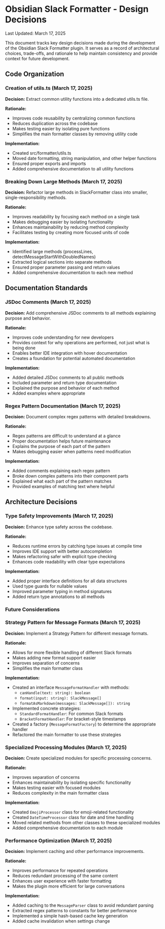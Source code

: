 # Obsidian Slack Formatter - Design Decisions
Last Updated: March 17, 2025

This document tracks key design decisions made during the development of the Obsidian Slack Formatter plugin. It serves as a record of architectural choices, trade-offs, and rationale to help maintain consistency and provide context for future development.

## Code Organization

### Creation of utils.ts (March 17, 2025)
**Decision:** Extract common utility functions into a dedicated utils.ts file.

**Rationale:**
- Improves code reusability by centralizing common functions
- Reduces duplication across the codebase
- Makes testing easier by isolating pure functions
- Simplifies the main formatter classes by removing utility code

**Implementation:**
- Created src/formatter/utils.ts
- Moved date formatting, string manipulation, and other helper functions
- Ensured proper exports and imports
- Added comprehensive documentation to all utility functions

### Breaking Down Large Methods (March 17, 2025)
**Decision:** Refactor large methods in SlackFormatter class into smaller, single-responsibility methods.

**Rationale:**
- Improves readability by focusing each method on a single task
- Makes debugging easier by isolating functionality
- Enhances maintainability by reducing method complexity
- Facilitates testing by creating more focused units of code

**Implementation:**
- Identified large methods (processLines, detectMessageStartWithDoubledNames)
- Extracted logical sections into separate methods
- Ensured proper parameter passing and return values
- Added comprehensive documentation to each new method

## Documentation Standards

### JSDoc Comments (March 17, 2025)
**Decision:** Add comprehensive JSDoc comments to all methods explaining purpose and behavior.

**Rationale:**
- Improves code understanding for new developers
- Provides context for why operations are performed, not just what is being done
- Enables better IDE integration with hover documentation
- Creates a foundation for potential automated documentation

**Implementation:**
- Added detailed JSDoc comments to all public methods
- Included parameter and return type documentation
- Explained the purpose and behavior of each method
- Added examples where appropriate

### Regex Pattern Documentation (March 17, 2025)
**Decision:** Document complex regex patterns with detailed breakdowns.

**Rationale:**
- Regex patterns are difficult to understand at a glance
- Proper documentation helps future maintenance
- Explains the purpose of each part of the pattern
- Makes debugging easier when patterns need modification

**Implementation:**
- Added comments explaining each regex pattern
- Broke down complex patterns into their component parts
- Explained what each part of the pattern matches
- Provided examples of matching text where helpful

## Architecture Decisions

### Type Safety Improvements (March 17, 2025)
**Decision:** Enhance type safety across the codebase.

**Rationale:**
- Reduces runtime errors by catching type issues at compile time
- Improves IDE support with better autocompletion
- Makes refactoring safer with explicit type checking
- Enhances code readability with clear type expectations

**Implementation:**
- Added proper interface definitions for all data structures
- Used type guards for nullable values
- Improved parameter typing in method signatures
- Added return type annotations to all methods

### Future Considerations

### Strategy Pattern for Message Formats (March 17, 2025)
**Decision:** Implement a Strategy Pattern for different message formats.

**Rationale:**
- Allows for more flexible handling of different Slack formats
- Makes adding new format support easier
- Improves separation of concerns
- Simplifies the main formatter class

**Implementation:**
- Created an interface `MessageFormatHandler` with methods:
  - `canHandle(text: string): boolean`
  - `format(input: string): SlackMessage[]`
  - `formatAsMarkdown(messages: SlackMessage[]): string`
- Implemented concrete strategies:
  - `StandardFormatHandler`: For common Slack formats
  - `BracketFormatHandler`: For bracket-style timestamps
- Created a factory (`MessageFormatFactory`) to determine the appropriate handler
- Refactored the main formatter to use these strategies

### Specialized Processing Modules (March 17, 2025)
**Decision:** Create specialized modules for specific processing concerns.

**Rationale:**
- Improves separation of concerns
- Enhances maintainability by isolating specific functionality
- Makes testing easier with focused modules
- Reduces complexity in the main formatter class

**Implementation:**
- Created `EmojiProcessor` class for emoji-related functionality
- Created `DateTimeProcessor` class for date and time handling
- Moved related methods from other classes to these specialized modules
- Added comprehensive documentation to each module

### Performance Optimization (March 17, 2025)
**Decision:** Implement caching and other performance improvements.

**Rationale:**
- Improves performance for repeated operations
- Reduces redundant processing of the same content
- Enhances user experience with faster formatting
- Makes the plugin more efficient for large conversations

**Implementation:**
- Added caching to the `MessageParser` class to avoid redundant parsing
- Extracted regex patterns to constants for better performance
- Implemented a simple hash-based cache key generation
- Added cache invalidation when settings change